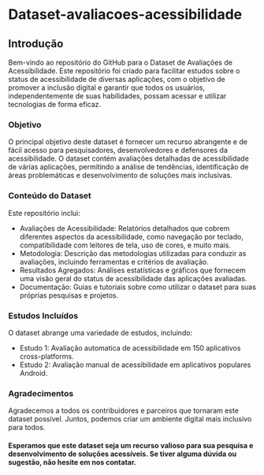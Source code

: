 # Dataset-avaliacoes-acessibilidade

<h2>Introdução</h2>
Bem-vindo ao repositório do GitHub para o Dataset de Avaliações de Acessibilidade. Este repositório foi criado para facilitar estudos sobre o status de acessibilidade de diversas aplicações, com o objetivo de promover a inclusão digital e garantir que todos os usuários, independentemente de suas habilidades, possam acessar e utilizar tecnologias de forma eficaz.

<h3>Objetivo</h3>
O principal objetivo deste dataset é fornecer um recurso abrangente e de fácil acesso para pesquisadores, desenvolvedores e defensores da acessibilidade. O dataset contém avaliações detalhadas de acessibilidade de várias aplicações, permitindo a análise de tendências, identificação de áreas problemáticas e desenvolvimento de soluções mais inclusivas.

<h3>Conteúdo do Dataset</h3>
Este repositório inclui:

- Avaliações de Acessibilidade: Relatórios detalhados que cobrem diferentes aspectos da acessibilidade, como navegação por teclado, compatibilidade com leitores de tela, uso de cores, e muito mais.
- Metodologia: Descrição das metodologias utilizadas para conduzir as avaliações, incluindo ferramentas e critérios de avaliação.
- Resultados Agregados: Análises estatísticas e gráficos que fornecem uma visão geral do status de acessibilidade das aplicações avaliadas.
- Documentação: Guias e tutoriais sobre como utilizar o dataset para suas próprias pesquisas e projetos.
  
<h3>Estudos Incluídos</h3>
O dataset abrange uma variedade de estudos, incluindo:

- Estudo 1: Avaliação automatica de acessibilidade em 150 aplicativos cross-platforms.
- Estudo 2: Avaliação manual de acessibilidade em aplicativos populares Android.

<h3>Agradecimentos</h3>
Agradecemos a todos os contribuidores e parceiros que tornaram este dataset possível. Juntos, podemos criar um ambiente digital mais inclusivo para todos.
<h4>Esperamos que este dataset seja um recurso valioso para sua pesquisa e desenvolvimento de soluções acessíveis. Se tiver alguma dúvida ou sugestão, não hesite em nos contatar.</h4>
